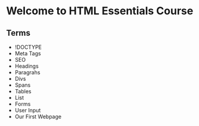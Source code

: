 # Welcome to HTML Essentials Course

## Terms

- !DOCTYPE
- Meta Tags
- SEO
- Headings
- Paragrahs
- Divs
- Spans
- Tables
- List
- Forms
- User Input
- Our First Webpage
